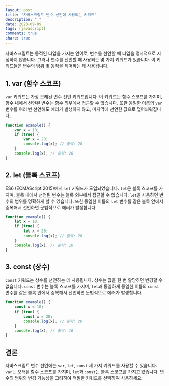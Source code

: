 ```yaml
---
layout: post
title: "자바스크립트 변수 선언에 사용되는 키워드"
description: " "
date: 2023-09-09
tags: [javascript]
comments: true
share: true
---
```


자바스크립트는 동적인 타입을 가지는 언어로, 변수를 선언할 때 타입을 명시적으로 지정하지 않습니다. 그러나 변수를 선언할 때 사용되는 몇 가지 키워드가 있습니다. 이 키워드들은 변수의 범위 및 동작을 제어하는 데 사용됩니다.

## 1. var (함수 스코프)

`var` 키워드는 가장 오래된 변수 선언 키워드입니다. 이 키워드는 함수 스코프를 가지며, 함수 내에서 선언된 변수는 함수 외부에서 접근할 수 없습니다. 또한 동일한 이름의 `var` 변수를 여러 번 선언해도 에러가 발생하지 않고, 마지막에 선언한 값으로 덮어씌워집니다.

```javascript
function example() {
    var x = 10;
    if (true) {
        var x = 20;
        console.log(x); // 출력: 20
    }
    console.log(x); // 출력: 20
}
```

## 2. let (블록 스코프)

ES6 (ECMAScript 2015)에서 `let` 키워드가 도입되었습니다. `let`은 블록 스코프를 가지며, 블록 내에서 선언된 변수는 블록 외부에서 접근할 수 없습니다. `let`을 사용하면 변수의 범위를 명확하게 할 수 있습니다. 또한 동일한 이름의 `let` 변수를 같은 블록 안에서 중복해서 선언하면 문법적으로 에러가 발생합니다.

```javascript
function example() {
    let x = 10;
    if (true) {
        let x = 20;
        console.log(x); // 출력: 20
    }
    console.log(x); // 출력: 10
}
```

## 3. const (상수)

`const` 키워드는 상수를 선언하는 데 사용됩니다. 상수는 값을 한 번 할당하면 변경할 수 없습니다. `const` 변수는 블록 스코프를 가지며, `let`과 동일하게 동일한 이름의 `const` 변수를 같은 블록 안에서 중복해서 선언하면 문법적으로 에러가 발생합니다.

```javascript
function example() {
    const x = 10;
    if (true) {
        const x = 20;
        console.log(x); // 출력: 20
    }
    console.log(x); // 출력: 10
}
```

## 결론

자바스크립트 변수 선언에는 `var`, `let`, `const` 세 가지 키워드를 사용할 수 있습니다. `var`는 오래된 함수 스코프를 가지며, `let`과 `const`는 블록 스코프를 가지고 있습니다. 변수의 범위와 변경 가능성을 고려하여 적절한 키워드를 선택하여 사용하세요.